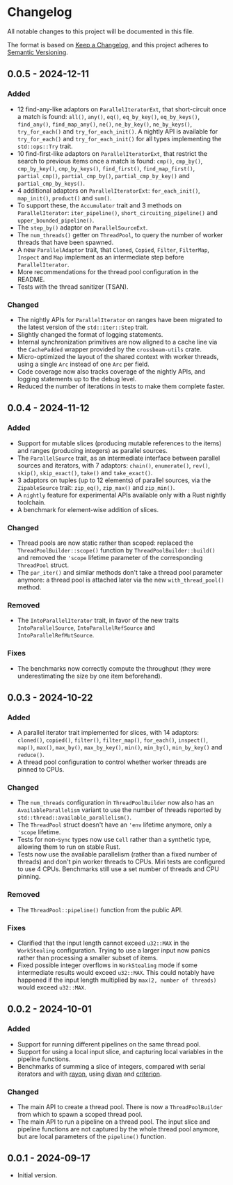 # Changelog

All notable changes to this project will be documented in this file.

The format is based on [Keep a Changelog](https://keepachangelog.com/en/1.1.0/),
and this project adheres to
[Semantic Versioning](https://semver.org/spec/v2.0.0.html).

## 0.0.5 - 2024-12-11

### Added

- 12 find-any-like adaptors on `ParallelIteratorExt`, that short-circuit once a
  match is found: `all()`, `any()`, `eq()`, `eq_by_key()`, `eq_by_keys()`,
  `find_any()`, `find_map_any()`, `ne()`, `ne_by_key()`, `ne_by_keys()`,
  `try_for_each()` and `try_for_each_init()`. A nightly API is available for
  `try_for_each()` and `try_for_each_init()` for all types implementing the
  `std::ops::Try` trait.
- 10 find-first-like adaptors on `ParallelIteratorExt`, that restrict the search
  to previous items once a match is found: `cmp()`, `cmp_by()`, `cmp_by_key()`,
  `cmp_by_keys()`, `find_first()`, `find_map_first()`, `partial_cmp()`,
  `partial_cmp_by()`, `partial_cmp_by_key()` and `partial_cmp_by_keys()`.
- 4 additional adaptors on `ParallelIteratorExt`: `for_each_init()`,
  `map_init()`, `product()` and `sum()`.
- To support these, the `Accumulator` trait and 3 methods on `ParallelIterator`:
  `iter_pipeline()`, `short_circuiting_pipeline()` and
  `upper_bounded_pipeline()`.
- The `step_by()` adaptor on `ParallelSourceExt`.
- The `num_threads()` getter on `ThreadPool`, to query the number of worker
  threads that have been spawned.
- A new `ParallelAdaptor` trait, that `Cloned`, `Copied`, `Filter`, `FilterMap`,
  `Inspect` and `Map` implement as an intermediate step before
  `ParallelIterator`.
- More recommendations for the thread pool configuration in the README.
- Tests with the thread sanitizer (TSAN).

### Changed

- The nightly APIs for `ParallelIterator` on ranges have been migrated to the
  latest version of the `std::iter::Step` trait.
- Slightly changed the format of logging statements.
- Internal synchronization primitives are now aligned to a cache line via the
  `CachePadded` wrapper provided by the `crossbeam-utils` crate.
- Micro-optimized the layout of the shared context with worker threads, using a
  single `Arc` instead of one `Arc` per field.
- Code coverage now also tracks coverage of the nightly APIs, and logging
  statements up to the debug level.
- Reduced the number of iterations in tests to make them complete faster.

## 0.0.4 - 2024-11-12

### Added

- Support for mutable slices (producing mutable references to the items) and
  ranges (producing integers) as parallel sources.
- The `ParallelSource` trait, as an intermediate interface between parallel
  sources and iterators, with 7 adaptors: `chain()`, `enumerate()`, `rev()`,
  `skip()`, `skip_exact()`, `take()` and `take_exact()`.
- 3 adaptors on tuples (up to 12 elements) of parallel sources, via the
  `ZipableSource` trait: `zip_eq()`, `zip_max()` and `zip_min()`.
- A `nightly` feature for experimental APIs available only with a Rust nightly
  toolchain.
- A benchmark for element-wise addition of slices.

### Changed

- Thread pools are now static rather than scoped: replaced the
  `ThreadPoolBuilder::scope()` function by `ThreadPoolBuilder::build()` and
  removed the `'scope` lifetime parameter of the corresponding `ThreadPool`
  struct.
- The `par_iter()` and similar methods don't take a thread pool parameter
  anymore: a thread pool is attached later via the new `with_thread_pool()`
  method.

### Removed

- The `IntoParallelIterator` trait, in favor of the new traits
  `IntoParallelSource`, `IntoParallelRefSource` and `IntoParallelRefMutSource`.

### Fixes

- The benchmarks now correctly compute the throughput (they were underestimating
  the size by one item beforehand).

## 0.0.3 - 2024-10-22

### Added

- A parallel iterator trait implemented for slices, with 14 adaptors:
  `cloned()`, `copied()`, `filter()`, `filter_map()`, `for_each()`, `inspect()`,
  `map()`, `max()`, `max_by()`, `max_by_key()`, `min()`, `min_by()`,
  `min_by_key()` and `reduce()`.
- A thread pool configuration to control whether worker threads are pinned to
  CPUs.

### Changed

- The `num_threads` configuration in `ThreadPoolBuilder` now also has an
  `AvailableParallelism` variant to use the number of threads reported by
  `std::thread::available_parallelism()`.
- The `ThreadPool` struct doesn't have an `'env` lifetime anymore, only a
  `'scope` lifetime.
- Tests for non-`Sync` types now use `Cell` rather than a synthetic type,
  allowing them to run on stable Rust.
- Tests now use the available parallelism (rather than a fixed number of
  threads) and don't pin worker threads to CPUs. Miri tests are configured to
  use 4 CPUs. Benchmarks still use a set number of threads and CPU pinning.

### Removed

- The `ThreadPool::pipeline()` function from the public API.

### Fixes

- Clarified that the input length cannot exceed `u32::MAX` in the `WorkStealing`
  configuration. Trying to use a larger input now panics rather than processing
  a smaller subset of items.
- Fixed possible integer overflows in `WorkStealing` mode if some intermediate
  results would exceed `u32::MAX`. This could notably have happened if the input
  length multiplied by `max(2, number of threads)` would exceed `u32::MAX`.

## 0.0.2 - 2024-10-01

### Added

- Support for running different pipelines on the same thread pool.
- Support for using a local input slice, and capturing local variables in the
  pipeline functions.
- Benchmarks of summing a slice of integers, compared with serial iterators and
  with [rayon](https://docs.rs/rayon), using [divan](https://docs.rs/divan) and
  [criterion](https://docs.rs/criterion).

### Changed

- The main API to create a thread pool. There is now a `ThreadPoolBuilder` from
  which to spawn a scoped thread pool.
- The main API to run a pipeline on a thread pool. The input slice and pipeline
  functions are not captured by the whole thread pool anymore, but are local
  parameters of the `pipeline()` function.

## 0.0.1 - 2024-09-17

- Initial version.
